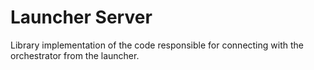 # Launcher Server

Library implementation of the code responsible for connecting with the
orchestrator from the launcher.
